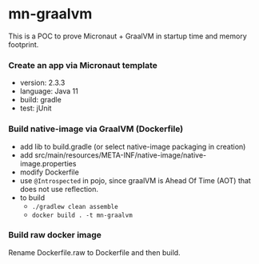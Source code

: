 # mn-graalvm

This is a POC to prove Micronaut + GraalVM in startup time and memory footprint.

### Create an app via Micronaut template
* version: 2.3.3
* language: Java 11
* build: gradle
* test: jUnit


### Build native-image via GraalVM (Dockerfile)
* add lib to build.gradle (or select native-image packaging in creation)
* add src/main/resources/META-INF/native-image/native-image.properties
* modify Dockerfile
* use `@Introspected` in pojo, since graalVM is Ahead Of Time (AOT) that does not use reflection.
* to build
    * `./gradlew clean assemble`
    * `docker build . -t mn-graalvm`

### Build raw docker image 
Rename Dockerfile.raw to Dockerfile and then build.
